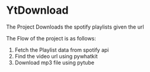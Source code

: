 # YtDownload

The Project Downloads the spotify playlists given the url

The Flow of the project is as follows: 
1. Fetch the Playlist data from spotify api
2. Find the video url using pywhatkit
3. Download mp3 file using pytube
